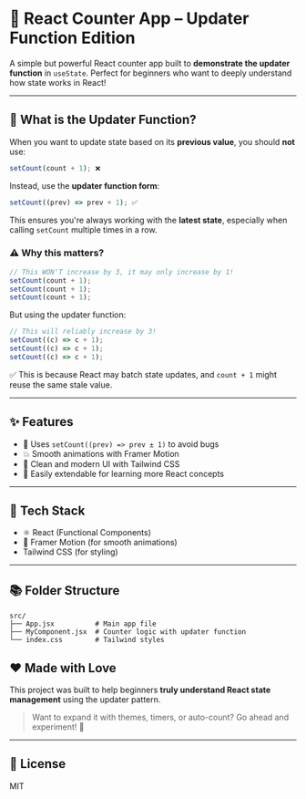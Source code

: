 # 🔁 React Counter App – Updater Function Edition

A simple but powerful React counter app built to **demonstrate the updater function** in `useState`. Perfect for beginners who want to deeply understand how state works in React!

---

## 🧠 What is the Updater Function?

When you want to update state based on its **previous value**, you should **not** use:
```js
setCount(count + 1); ❌
```

Instead, use the **updater function form**:
```js
setCount((prev) => prev + 1); ✅
```

This ensures you're always working with the **latest state**, especially when calling `setCount` multiple times in a row.

### ⚠️ Why this matters?

```js
// This WON'T increase by 3, it may only increase by 1!
setCount(count + 1);
setCount(count + 1);
setCount(count + 1);
```

But using the updater function:

```js
// This will reliably increase by 3!
setCount((c) => c + 1);
setCount((c) => c + 1);
setCount((c) => c + 1);
```

✅ This is because React may batch state updates, and `count + 1` might reuse the same stale value.

---

## ✨ Features

- 🔁 Uses `setCount((prev) => prev ± 1)` to avoid bugs
- 💥 Smooth animations with Framer Motion
- 🎨 Clean and modern UI with Tailwind CSS
- 🧪 Easily extendable for learning more React concepts

---



## 🧩 Tech Stack

- ⚛️ React (Functional Components)
- 🎥 Framer Motion (for smooth animations)
-  Tailwind CSS (for styling)

---

## 📚 Folder Structure

```
src/
├── App.jsx          # Main app file
├── MyComponent.jsx  # Counter logic with updater function
└── index.css        # Tailwind styles
```



## ❤️ Made with Love

This project was built to help beginners **truly understand React state management** using the updater pattern. 

> Want to expand it with themes, timers, or auto-count? Go ahead and experiment! 🚀

---

## 🪪 License

MIT
